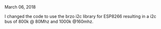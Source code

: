 March 06, 2018

I changed the code to use the brzo i2c library for ESP8266 resulting in a i2c bus of 800k @ 80Mhz and 1000k @160mhz.
